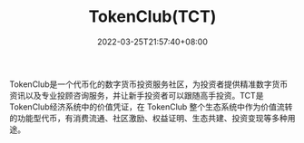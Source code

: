 ﻿---
weight: 
title: "TokenClub(TCT)"
description: "TokenClub是一个代币化的数字货币投资服务社区，为投资者提供精准数字货币资讯以及专业投顾咨询服务，并让新手投资者可以跟随高手投资"
date: 2022-03-25T21:57:40+08:00
lastmod: 2022-03-25T16:45:40+08:00
draft: false
authors: ["Metabd"]
featuredImage: "tokenclubtct.webp"
link: ""
tags: ["数字代币","TokenClub(TCT)"]
categories: ["navigation"]
navigation: ["数字代币"]
lightgallery: true
toc: true
pinned: false
recommend: false
recommend1: false
---
TokenClub是一个代币化的数字货币投资服务社区，为投资者提供精准数字货币资讯以及专业投顾咨询服务，并让新手投资者可以跟随高手投资。TCT是TokenClub经济系统中的价值凭证，在 TokenClub 整个生态系统中作为价值流转的功能型代币，有消费流通、社区激励、权益证明、生态共建、投资变现等多种用途。
